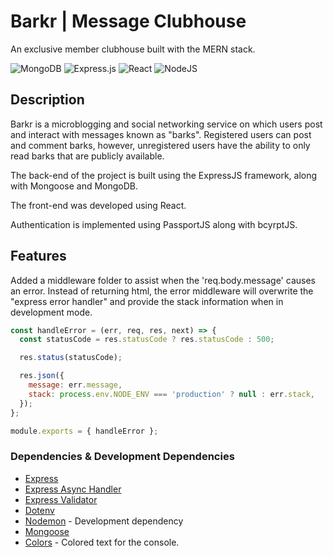 # Barkr | Message Clubhouse

An exclusive member clubhouse built with the MERN stack.

![MongoDB](https://img.shields.io/badge/MongoDB-%234ea94b.svg?style=for-the-badge&logo=mongodb&logoColor=white) ![Express.js](https://img.shields.io/badge/express.js-%23404d59.svg?style=for-the-badge&logo=express&logoColor=%2361DAFB) ![React](https://img.shields.io/badge/react-%2320232a.svg?style=for-the-badge&logo=react&logoColor=%2361DAFB) ![NodeJS](https://img.shields.io/badge/node.js-6DA55F?style=for-the-badge&logo=node.js&logoColor=white)

## Description

Barkr is a microblogging and social networking service on which users post and interact with messages known as "barks". Registered users can post and comment barks, however, unregistered users have the ability to only read barks that are publicly available.

The back-end of the project is built using the ExpressJS framework, along with Mongoose and MongoDB.

The front-end was developed using React.

Authentication is implemented using PassportJS along with bcyrptJS.

## Features

Added a middleware folder to assist when the 'req.body.message' causes an error. Instead of returning html, the error middleware will overwrite the "express error handler" and provide the stack information when in development mode.

```js
const handleError = (err, req, res, next) => {
  const statusCode = res.statusCode ? res.statusCode : 500;

  res.status(statusCode);

  res.json({
    message: err.message,
    stack: process.env.NODE_ENV === 'production' ? null : err.stack,
  });
};

module.exports = { handleError };
```

### Dependencies & Development Dependencies

- [Express](https://expressjs.com/)
- [Express Async Handler](https://github.com/Abazhenov/express-async-handler)
- [Express Validator](https://www.npmjs.com/package/express-validator)
- [Dotenv](https://www.npmjs.com/package/dotenv)
- [Nodemon](https://nodemon.io/) - Development dependency
- [Mongoose](https://mongoosejs.com/)
- [Colors](https://www.npmjs.com/package/colors) - Colored text for the console.

